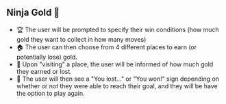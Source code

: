 ## Ninja Gold 💛

- 🏆 The user will be prompted to specify their win conditions (how much gold they want to collect in how many moves) 
- 🏠 The user can then choose from 4 different places to earn (or potentially lose) gold.
- 🧮 Upon "visiting" a place, the user will be informed of how much gold they earned or lost. 
- 🥠 The user will then see a "You lost..." or "You won!" sign depending on whether or not they were able to reach their goal, and they will be have the option to play again. 

